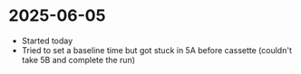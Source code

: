 # 2025-06-05

- Started today
- Tried to set a baseline time but got stuck in 5A before cassette (couldn't take 5B and complete the run)
